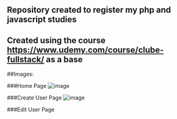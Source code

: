 ## Repository created to register my php and javascript studies

## Created using the course https://www.udemy.com/course/clube-fullstack/ as a base

##Images:

###Home Page
![image](https://user-images.githubusercontent.com/105173667/201783166-a2a5ab0d-c798-43ad-bd5a-e01b43c8d266.png)

###Create User Page
![image](https://user-images.githubusercontent.com/105173667/201783383-94b8c651-77ef-492d-91c4-edbd171815e0.png)

###Edit User Page

